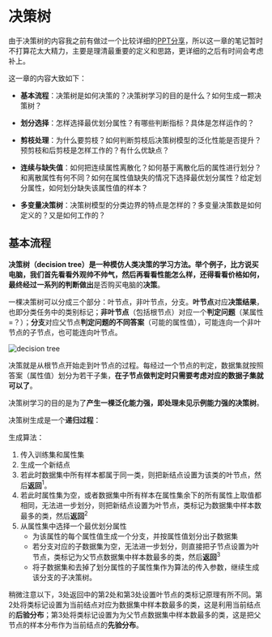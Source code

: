 # 决策树

由于决策树的内容我之前有做过一个比较详细的[PPT分享](https://github.com/familyld/Machine_Learning/blob/master/resource/Decision%20tree.pdf)，所以这一章的笔记暂时不打算花太大精力，主要是理清最重要的定义和思路，更详细的之后有时间会考虑补上。

这一章的内容大致如下：

- **基本流程**：决策树是如何决策的？决策树学习的目的是什么？如何生成一颗决策树？

- **划分选择**：怎样选择最优划分属性？有哪些判断指标？具体是怎样运作的？

- **剪枝处理**：为什么要剪枝？如何判断剪枝后决策树模型的泛化性能是否提升？预剪枝和后剪枝是怎样工作的？有什么优缺点？

- **连续与缺失值**：如何把连续属性离散化？如何基于离散化后的属性进行划分？和离散属性有何不同？如何在属性值缺失的情况下选择最优划分属性？给定划分属性，如何划分缺失该属性值的样本？

- **多变量决策树**：决策树模型的分类边界的特点是怎样的？多变量决策数是如何定义的？又是如何工作的？

## 基本流程

**决策树（decision tree）**是一种模仿人类决策的学习方法。举个例子，比方说买电脑，我们首先看看外观帅不帅气，然后再看看性能怎么样，还得看看价格如何，最终**经过一系列的判断做出**是否购买电脑的**决策**。

一棵决策树可以分成三个部分：叶节点，非叶节点，分支。**叶节点**对应**决策结果**，也即分类任务中的类别标记；**非叶节点**（包括根节点）对应一个**判定问题**（某属性=？）；**分支**对应父节点**判定问题的不同答案**（可能的属性值），可能连向一个非叶节点的子节点，也可能连向叶节点。

![decision tree](https://upload.wikimedia.org/wikipedia/en/5/5a/Decision_tree_for_playing_outside.png)

决策就是从根节点开始走到叶节点的过程。每经过一个节点的判定，数据集就按照答案（属性值）划分为若干子集，**在子节点做判定时只需要考虑对应的数据子集就可以了**。

决策树学习的目的是为了**产生一棵泛化能力强，即处理未见示例能力强的决策树**。

决策树生成是一个**递归过程**：

生成算法：

1. 传入训练集和属性集
2. 生成一个新结点
3. 若此时数据集中所有样本都属于同一类，则把新结点设置为该类的叶节点，然后**返回**$^1$。
4. 若此时属性集为空，或者数据集中所有样本在属性集余下的所有属性上取值都相同，无法进一步划分，则把新结点设置为叶节点，类标记为数据集中样本数最多的类，然后**返回**$^2$
5. 从属性集中选择一个最优划分属性
    - 为该属性的每个属性值生成一个分支，并按属性值划分出子数据集
    - 若分支对应的子数据集为空，无法进一步划分，则直接把子节点设置为叶节点，类标记为父节点数据集中样本数最多的类，然后**返回**$^3$
    - 将子数据集和去掉了划分属性的子属性集作为算法的传入参数，继续生成该分支的子决策树。

稍微注意以下，3处返回中的第2处和第3处设置叶节点的类标记原理有所不同。第2处将类标记设置为当前结点对应为数据集中样本数最多的类，这是利用当前结点的**后验分布**；第3处将类标记设置为为父节点数据集中样本数最多的类，这是把父节点的样本分布作为当前结点的**先验分布**。
